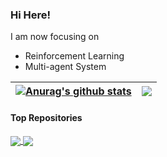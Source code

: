 ### Hi Here!

I am now focusing on 
+ Reinforcement Learning
+ Multi-agent System

| <a href="https://github.com/anuraghazra/github-readme-stats"><img align="center" src="https://github-readme-stats.vercel.app/api?username=Leo-xh&show_icons=true&include_all_commits=true&theme=buefy&hide_border=true" alt="Anurag's github stats" /></a> | <a href="https://github.com/anuraghazra/github-readme-stats"><img align="center" src="https://github-readme-stats.vercel.app/api/top-langs/?username=Leo-xh&layout=compact&theme=buefy&hide_border=true" /></a> |
| ------------- | ------------- |


#### Top Repositories


<a href="https://github.com/Leo-xh/AORPO">
  <img align="center" src="https://github-readme-stats.vercel.app/api/pin/?username=Leo-xh&repo=AORPO&theme=buefy" />

<a href="https://github.com/Leo-xh/MARL-Comm">
  <img align="center" src="https://github-readme-stats.vercel.app/api/pin/?username=Leo-xh&repo=MARL-Comm&theme=buefy" />
